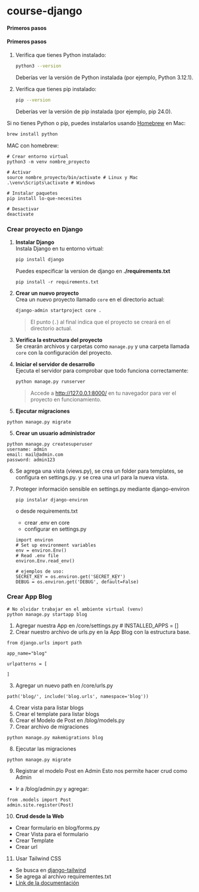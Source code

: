 # course-django

#### Primeros pasos 
#### Primeros pasos

1. Verifica que tienes Python instalado:
    ```sh
    python3 --version
    ```
    Deberías ver la versión de Python instalada (por ejemplo, Python 3.12.1).

2. Verifica que tienes pip instalado:
    ```sh
    pip --version
    ```
    Deberías ver la versión de pip instalada (por ejemplo, pip 24.0).

Si no tienes Python o pip, puedes instalarlos usando [Homebrew](https://brew.sh/) en Mac:
```sh
brew install python
```
MAC con homebrew: 
```
# Crear entorno virtual
python3 -m venv nombre_proyecto

# Activar
source nombre_proyecto/bin/activate # Linux y Mac
.\venv\Scripts\activate # Windows

# Instalar paquetes
pip install lo-que-necesites

# Desactivar
deactivate
```

### Crear proyecto en Django

1. **Instalar Django**  
    Instala Django en tu entorno virtual:
    ```sh
    pip install django
    ```
    Puedes especificar la version de django en **./requirements.txt**
    ```
    pip install -r requirements.txt
    ```

2. **Crear un nuevo proyecto**  
    Crea un nuevo proyecto llamado `core` en el directorio actual:
    ```sh
    django-admin startproject core .
    ```
    > El punto (`.`) al final indica que el proyecto se creará en el directorio actual.

3. **Verifica la estructura del proyecto**  
    Se crearán archivos y carpetas como `manage.py` y una carpeta llamada `core` con la configuración del proyecto.

4. **Iniciar el servidor de desarrollo**  
    Ejecuta el servidor para comprobar que todo funciona correctamente:
    ```sh
    python manage.py runserver
    ```
    > Accede a http://127.0.0.1:8000/ en tu navegador para ver el proyecto en funcionamiento.

5. **Ejecutar migraciones**
```
python manage.py migrate
```

5. **Crear un usuario administrador**
```
python manage.py createsuperuser
username: admin
email: mail@admin.com
password: admin123
```
6. Se agrega una vista (views.py), se crea un folder para templates, se configura en settings.py. y se crea una url para la nueva vista.

7. Proteger información sensible en settings.py mediante django-environ
    ```
    pip instalar django-environ
    ```
    o desde requirements.txt 
    - crear .env en core
    - configurar en settings.py 
    ```
    import environ
    # Set up environment variables
    env = environ.Env()
    # Read .env file
    environ.Env.read_env()  

    # ejemplos de uso:
    SECRET_KEY = os.environ.get('SECRET_KEY')
    DEBUG = os.environ.get('DEBUG', default=False)
    ```

### Crear App Blog
```
# No olvidar trabajar en el ambiente virtual (venv)
python manage.py startapp blog
```

1. Agregar nuestra App en /core/settings.py # INSTALLED_APPS = []
2. Crear nuestro archivo de urls.py en la App Blog con la estructura base.
```
from django.urls import path

app_name="blog"

urlpatterns = [
    
]
```

3. Agregar un nuevo path en /core/urls.py 
``` 
path('blog/', include('blog.urls', namespace='blog'))
```
4. Crear vista para listar blogs
5. Crear el template para listar blogs
6. Crear el Modelo de Post en /blog/models.py
7. Crear archivo de migraciones
```
python manage.py makemigrations blog
```
8. Ejecutar las migraciones
```
python manage.py migrate
```
9. Registrar el modelo Post en Admin
Esto nos permite hacer crud como Admin
- Ir a /blog/admin.py y agregar:
```
from .models import Post
admin.site.register(Post)
```
10. **Crud desde la Web**

- Crear formulario en blog/forms.py
- Crear Vista para el formulario
- Crear Template
- Crear url 

11. Usar Tailwind CSS
- Se busca en [django-tailwind](https://pypi.org/project/django-tailwind/) 
- Se agrega al archivo requirementes.txt
- [Link de la documentación](https://django-tailwind.readthedocs.io/en/latest/installation.html)






